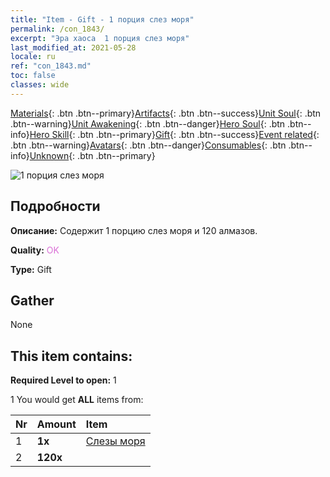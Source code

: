 ```yaml
---
title: "Item - Gift - 1 порция слез моря"
permalink: /con_1843/
excerpt: "Эра хаоса  1 порция слез моря"
last_modified_at: 2021-05-28
locale: ru
ref: "con_1843.md"
toc: false
classes: wide
---
```

 [Materials](/ItemsRU/){: .btn .btn--primary}[Artifacts](/ItemsRU/Artifacts/){: .btn .btn--success}[Unit Soul](/ItemsRU/UnitSoul/){: .btn .btn--warning}[Unit Awakening](/ItemsRU/UnitAwakening/){: .btn .btn--danger}[Hero Soul](/ItemsRU/HeroSoul/){: .btn .btn--info}[Hero Skill](/ItemsRU/HeroSkill/){: .btn .btn--primary}[Gift](/ItemsRU/Gift/){: .btn .btn--success}[Event related](/ItemsRU/Events/){: .btn .btn--warning}[Avatars](/ItemsRU/Avatars/){: .btn .btn--danger}[Consumables](/ItemsRU/Consumables/){: .btn .btn--info}[Unknown](/ItemsRU/Unknown/){: .btn .btn--primary}

 ![1 порция слез моря](/images/t/i_907466.png)

## Подробности
 **Описание:** Содержит 1 порцию слез моря и 120 алмазов.

 **Quality:** <span style="color: #DA70D6">OK</span>

 **Type:** Gift

## Gather

  None

## This item contains:

 **Required Level to open:** 1

 1 You would get **ALL** items  from:

  | Nr | Amount |     Item    |
  |:---|:-------|:------------|
  | 1 |  **1x** | [Слезы моря](/ItemsRU/con_955/) |  | 
  | 2 |  **120x** | <i class="fas fa-gem"/> |  | 
